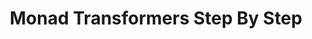 ---
title: Monad Transformers Step By Step
paper-url: http://www.cs.virginia.edu/~wh5a/personal/Transformers.pdf
authors:
- Martin Grabmüller
type: paper
tags:
- monad transformers
doHaskell-type: survey article
dohaskell-year: 2006
---